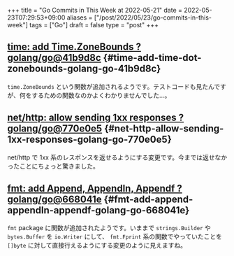 +++
title = "Go Commits in This Week at 2022-05-21"
date = 2022-05-23T07:29:53+09:00
aliases = ["/post/2022/05/23/go-commits-in-this-week"]
tags = ["Go"]
draft = false
type = "post"
+++

## [time: add Time.ZoneBounds ? golang/go@41b9d8c](https://github.com/golang/go/commit/41b9d8c75e45636a153c2a31d117196a22a7fc6c) {#time-add-time-dot-zonebounds-golang-go-41b9d8c}

`time.ZoneBounds` という関数が追加されるようです。テストコードも見たんですが、何をするための関数なのかよくわかりませんでした…。


## [net/http: allow sending 1xx responses ? golang/go@770e0e5](https://github.com/golang/go/commit/770e0e584a98dfd5e8d0d00558085c339fda0ed7) {#net-http-allow-sending-1xx-responses-golang-go-770e0e5}

net/http で 1xx 系のレスポンスを返せるようにする変更です。今までは返せなかったことにちょっと驚きました。


## [fmt: add Append, Appendln, Appendf ? golang/go@668041e](https://github.com/golang/go/commit/668041ef66ddafffccf1863e6180b83ea1ad30c9) {#fmt-add-append-appendln-appendf-golang-go-668041e}

`fmt` package に関数が追加されたようです。いままで `strings.Builder` や `bytes.Buffer` を `io.Writer` にして、 `fmt.Fprint` 系の関数でやっていたことを `[]byte` に対して直接行えるようにする変更のように見えますね。
